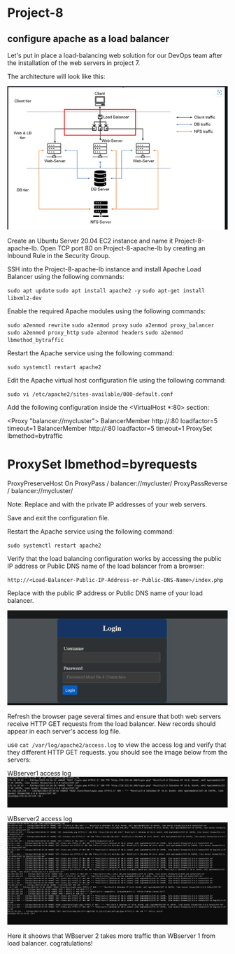 # Project-8

##  configure apache as a load balancer
Let's put in place a load-balancing web solution for our DevOps team after the installation of the web servers in project 7.

The architecture will look like this:

![arch](./images/architecture.png)

Create an Ubuntu Server 20.04 EC2 instance and name it Project-8-apache-lb. Open TCP port 80 on Project-8-apache-lb by creating an Inbound Rule in the Security Group.

SSH into the Project-8-apache-lb instance and install Apache Load Balancer using the following commands:

`sudo apt update`
`sudo apt install apache2 -y`
`sudo apt-get install libxml2-dev`

Enable the required Apache modules using the following commands:

`sudo a2enmod rewrite`
`sudo a2enmod proxy`
`sudo a2enmod proxy_balancer`
`sudo a2enmod proxy_http`
`sudo a2enmod headers`
`sudo a2enmod lbmethod_bytraffic`

Restart the Apache service using the following command:

`sudo systemctl restart apache2`

Edit the Apache virtual host configuration file using the following command:

`sudo vi /etc/apache2/sites-available/000-default.conf`

Add the following configuration inside the <VirtualHost *:80> section:

<Proxy "balancer://mycluster">
  BalancerMember http://<WebServer1-Private-IP-Address>:80 loadfactor=5 timeout=1
  BalancerMember http://<WebServer2-Private-IP-Address>:80 loadfactor=5 timeout=1
  ProxySet lbmethod=bytraffic
  # ProxySet lbmethod=byrequests
</Proxy>
ProxyPreserveHost On
ProxyPass / balancer://mycluster/
ProxyPassReverse / balancer://mycluster/

Note: Replace <WebServer1-Private-IP-Address> and <WebServer2-Private-IP-Address> with the private IP addresses of your web servers.

Save and exit the configuration file.

Restart the Apache service using the following command:

`sudo systemctl restart apache2`

Verify that the load balancing configuration works by accessing the public IP address or Public DNS name of the load balancer from a browser:

`http://<Load-Balancer-Public-IP-Address-or-Public-DNS-Name>/index.php`

Replace <Load-Balancer-Public-IP-Address-or-Public-DNS-Name> with the public IP address or Public DNS name of your load balancer.

![mainpg](./images/Screenshot%202023-04-20%20150604.png)

Refresh the browser page several times and ensure that both web servers receive HTTP GET requests from the load balancer. New records should appear in each server's access log file.

use `cat /var/log/apache2/access.log` to view the access log and verify that they different HTTP GET requests. you should see the image below from the servers:

WBserver1 access log
![web1web2](./images/cat%20f%20access_log.png)  

WBserver2 access log
![web2](./images/wb2%20with%20higher%20files.png)

Here it shoows that WBserver 2 takes more traffic than WBserver 1 from load balancer. cogratulations!








